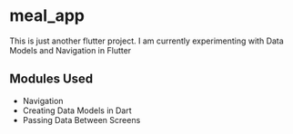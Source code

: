 # meal_app

This is just another flutter project. I am currently experimenting with Data Models and Navigation in Flutter

## Modules Used

- Navigation
- Creating Data Models in Dart
- Passing Data Between Screens

